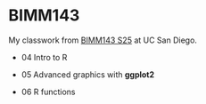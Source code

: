 # BIMM143
My classwork from [BIMM143 S25](https://bioboot.github.io/bimm143_S25/) at UC San Diego.

- 04 Intro to R

- 05 Advanced graphics with **ggplot2**

- 06 R functions


